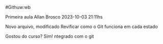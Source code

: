 #Githuw:wb

Primeira aula Allan Brosco
2023-10-03
21:11hs

Novo arquivo, modificado
Revificar como o Git funciona em cada estado

Gostou do curso? Sim!
ntegrado com o git
